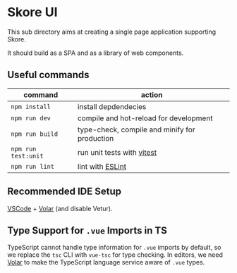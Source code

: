 # Skore UI

This sub directory aims at creating a single page application supporting Skore.

It should build as a SPA and as a library of web components.

## Useful commands

| command             | action                                            |
|---------------------|---------------------------------------------------|
| `npm install`       | install depdendecies                              |
| `npm run dev`       | compile and hot-reload for development            |
| `npm run build`     | type-check, compile and minify for production     |
| `npm run test:unit` | run unit tests with [vitest](https://vitest.dev/) |
| `npm run lint`      | lint with [ESLint](https://eslint.org/)           |


## Recommended IDE Setup

[VSCode](https://code.visualstudio.com/) + [Volar](https://marketplace.visualstudio.com/items?itemName=Vue.volar) (and disable Vetur).

## Type Support for `.vue` Imports in TS

TypeScript cannot handle type information for `.vue` imports by default, so we replace the `tsc` CLI with `vue-tsc` for type checking. In editors, we need [Volar](https://marketplace.visualstudio.com/items?itemName=Vue.volar) to make the TypeScript language service aware of `.vue` types.
